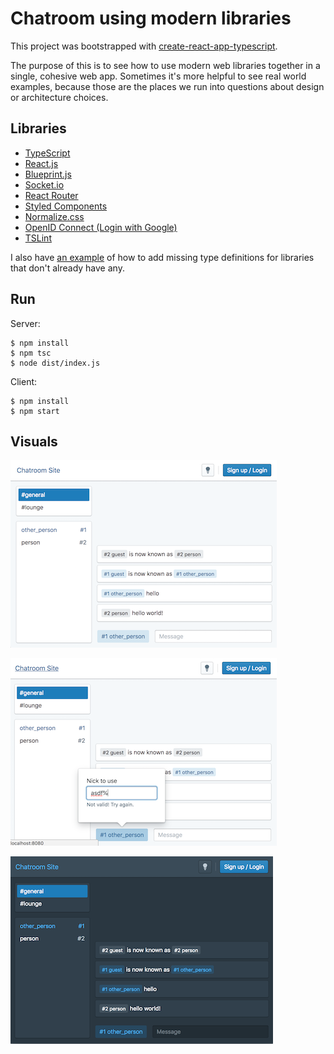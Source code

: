 # Chatroom using modern libraries

This project was bootstrapped with [create-react-app-typescript](https://github.com/wmonk/create-react-app-typescript).

The purpose of this is to see how to use modern web libraries together in a single, cohesive web app. Sometimes it's more helpful to see real world examples, because those are the places we run into questions about design or architecture choices.

## Libraries

- [TypeScript](https://www.typescriptlang.org/)
- [React.js](https://reactjs.org/)
- [Blueprint.js](http://blueprintjs.com/)
- [Socket.io](https://socket.io/)
- [React Router](https://reacttraining.com/react-router/)
- [Styled Components](https://www.styled-components.com/)
- [Normalize.css](https://necolas.github.io/normalize.css/)
- [OpenID Connect (Login with Google)](https://www.npmjs.com/package/openid-client)
- [TSLint](https://github.com/palantir/tslint)

I also have [an example](server/global.d.ts) of how to add missing type definitions for libraries that don't already have any.

## Run

Server:

    $ npm install
    $ npm tsc
    $ node dist/index.js

Client:

    $ npm install
    $ npm start

## Visuals

![Normal chat](screenshots/chat-normal.png)

![Changing nick](screenshots/chat-rename.png)

![Dark mode](screenshots/chat-dark.png)
